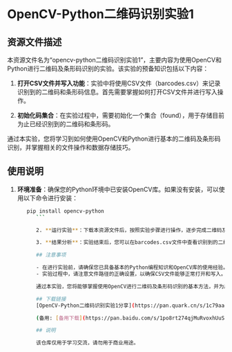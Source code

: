 # OpenCV-Python二维码识别实验1

## 资源文件描述

本资源文件名为“opencv-python二维码识别实验1”，主要内容为使用OpenCV和Python进行二维码及条形码识别的实验。该实验的预备知识包括以下内容：

1. **打开CSV文件并写入功能**：实验中将使用CSV文件（barcodes.csv）来记录识别到的二维码和条形码信息。首先需要掌握如何打开CSV文件并进行写入操作。

2. **初始化码集合**：在实验过程中，需要初始化一个集合（found），用于存储目前为止已经识别到的二维码和条形码。

通过本实验，您将学习到如何使用OpenCV和Python进行基本的二维码及条形码识别，并掌握相关的文件操作和数据存储技巧。

## 使用说明

1. **环境准备**：确保您的Python环境中已安装OpenCV库。如果没有安装，可以使用以下命令进行安装：
   ```bash
      pip install opencv-python
         ```

         2. **运行实验**：下载本资源文件后，按照实验步骤进行操作，逐步完成二维码及条形码的识别任务。

         3. **结果分析**：实验结束后，您可以在barcodes.csv文件中查看识别到的二维码和条形码信息，并进行进一步的分析和处理。

         ## 注意事项

         - 在进行实验前，请确保您已具备基本的Python编程知识和OpenCV库的使用经验。
         - 实验过程中，请注意文件路径的正确设置，以确保CSV文件能够正常打开和写入。

         通过本实验，您将能够掌握使用OpenCV进行二维码及条形码识别的基本方法，并为后续的实验打下坚实的基础。

         ## 下载链接
         [OpenCV-Python二维码识别实验1分享](https://pan.quark.cn/s/1c79aad10df2) 

         (备用: [备用下载](https://pan.baidu.com/s/1po8rt274qjMuRvoxhUuSuQ?pwd=1234))

         ## 说明

         该仓库仅用于学习交流，请勿用于商业用途。
